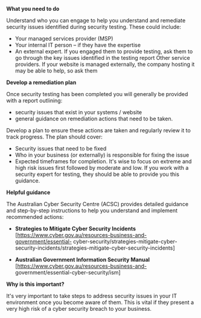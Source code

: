 **What you need to do**

Understand who you can engage to help you understand and remediate security issues identified during security testing. These could include:

- Your managed services provider (MSP)  
- Your internal IT person – if they have the expertise  
- An external expert. If you engaged them to provide testing, ask them to go through the key issues identified in the testing report Other service providers. If your website is managed externally, the company hosting it may be able to help, so ask them

**Develop a remediation plan**

Once security testing has been completed you will generally be provided with a report outlining:

- security issues that exist in your systems / website  
- general guidance on remediation actions that need to be taken.

Develop a plan to ensure these actions are taken and regularly review it to track progress. The plan should cover:

- Security issues that need to be fixed  
- Who in your business (or externally) is responsible for fixing the issue
- Expected timeframes for completion. It's wise to focus on extreme and high risk issues first followed by moderate and low. If you work with a security expert for testing, they should be able to provide you this guidance.

**Helpful guidance**

The Australian Cyber Security Centre (ACSC) provides detailed guidance and step-by-step instructions to help you understand and implement recommended actions:

- **Strategies to Mitigate Cyber Security Incidents** [https://www.cyber.gov.au/resources-business-and-government/essential- cyber-security/strategies-mitigate-cyber-security-incidents/strategies-mitigate-cyber-security-incidents]

- **Australian Government Information Security Manual** [https://www.cyber.gov.au/resources-business-and- government/essential-cyber-security/ism]

**Why is this important?**

It's very important to take steps to address security issues in your IT environment once you become aware of them. This is vital if they present a very high risk of a cyber security breach to your business.